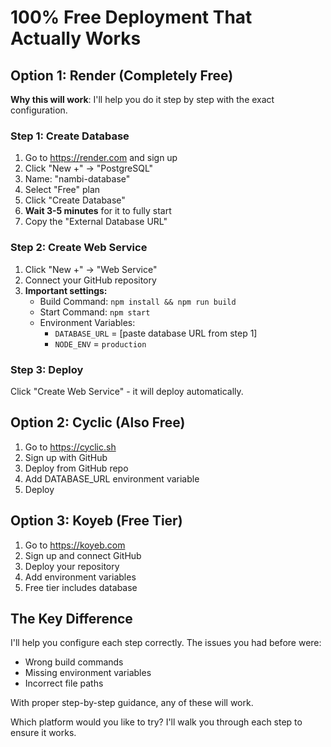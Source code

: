 # 100% Free Deployment That Actually Works

## Option 1: Render (Completely Free)

**Why this will work**: I'll help you do it step by step with the exact configuration.

### Step 1: Create Database
1. Go to https://render.com and sign up
2. Click "New +" → "PostgreSQL" 
3. Name: "nambi-database"
4. Select "Free" plan
5. Click "Create Database"
6. **Wait 3-5 minutes** for it to fully start
7. Copy the "External Database URL"

### Step 2: Create Web Service  
1. Click "New +" → "Web Service"
2. Connect your GitHub repository
3. **Important settings:**
   - Build Command: `npm install && npm run build`
   - Start Command: `npm start`
   - Environment Variables:
     - `DATABASE_URL` = [paste database URL from step 1]
     - `NODE_ENV` = `production`

### Step 3: Deploy
Click "Create Web Service" - it will deploy automatically.

## Option 2: Cyclic (Also Free)

1. Go to https://cyclic.sh
2. Sign up with GitHub
3. Deploy from GitHub repo
4. Add DATABASE_URL environment variable
5. Deploy

## Option 3: Koyeb (Free Tier)

1. Go to https://koyeb.com  
2. Sign up and connect GitHub
3. Deploy your repository
4. Add environment variables
5. Free tier includes database

## The Key Difference

I'll help you configure each step correctly. The issues you had before were:
- Wrong build commands
- Missing environment variables  
- Incorrect file paths

With proper step-by-step guidance, any of these will work.

Which platform would you like to try? I'll walk you through each step to ensure it works.
